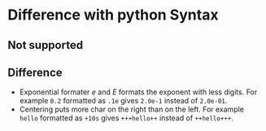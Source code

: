 # Difference with python Syntax

## Not supported

## Difference

- Exponential formater *e* and *E* formats the exponent with less digits. For example `0.2` formatted as `.1e` gives `2.0e-1` instead of `2.0e-01`.
- Centering puts more char on the right than on the left. For example `hello` formatted as `+10s` gives `+++hello++` instead of `++hello+++`.
